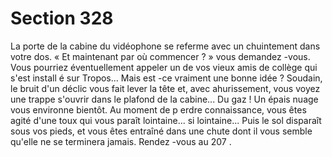 # Section 328

La porte de la cabine du vidéophone se referme avec un
chuintement dans votre dos. « Et maintenant par où commencer
? » vous demandez -vous. Vous pourriez éventuellement appeler
un de vos vieux amis de collège qui s'est install é sur Tropos...
Mais est -ce vraiment une bonne idée ? Soudain, le bruit d'un
déclic vous fait lever la tête et, avec ahurissement, vous voyez une
trappe s'ouvrir dans le plafond de la cabine... Du gaz ! Un épais
nuage vous environne bientôt. Au moment de p erdre
connaissance, vous êtes agité d'une toux qui vous paraît
lointaine... si lointaine... Puis le sol disparaît sous vos pieds, et
vous êtes entraîné dans une chute dont il vous semble qu'elle ne
se terminera jamais. Rendez -vous au 207 .